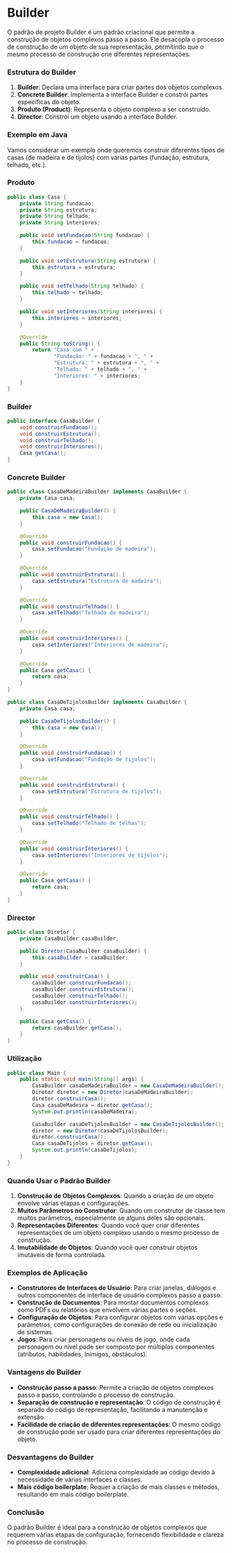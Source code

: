 # Builder

O padrão de projeto Builder é um padrão criacional que permite a construção de objetos complexos passo a passo. Ele desacopla o processo de construção de um objeto de sua representação, permitindo que o mesmo processo de construção crie diferentes representações.

### Estrutura do Builder

1. **Builder**: Declara uma interface para criar partes dos objetos complexos.
2. **Concrete Builder**: Implementa a interface Builder e constrói partes específicas do objeto.
3. **Produto (Product)**: Representa o objeto complexo a ser construído.
4. **Director**: Constrói um objeto usando a interface Builder.

### Exemplo em Java

Vamos considerar um exemplo onde queremos construir diferentes tipos de casas (de madeira e de tijolos) com várias partes (fundação, estrutura, telhado, etc.).

### Produto

```java
public class Casa {
    private String fundacao;
    private String estrutura;
    private String telhado;
    private String interiores;

    public void setFundacao(String fundacao) {
        this.fundacao = fundacao;
    }

    public void setEstrutura(String estrutura) {
        this.estrutura = estrutura;
    }

    public void setTelhado(String telhado) {
        this.telhado = telhado;
    }

    public void setInteriores(String interiores) {
        this.interiores = interiores;
    }

    @Override
    public String toString() {
        return "Casa com " +
               "Fundação: " + fundacao + ", " +
               "Estrutura: " + estrutura + ", " +
               "Telhado: " + telhado + ", " +
               "Interiores: " + interiores;
    }
}

```

### Builder

```java
public interface CasaBuilder {
    void construirFundacao();
    void construirEstrutura();
    void construirTelhado();
    void construirInteriores();
    Casa getCasa();
}

```

### Concrete Builder

```java
public class CasaDeMadeiraBuilder implements CasaBuilder {
    private Casa casa;

    public CasaDeMadeiraBuilder() {
        this.casa = new Casa();
    }

    @Override
    public void construirFundacao() {
        casa.setFundacao("Fundação de madeira");
    }

    @Override
    public void construirEstrutura() {
        casa.setEstrutura("Estrutura de madeira");
    }

    @Override
    public void construirTelhado() {
        casa.setTelhado("Telhado de madeira");
    }

    @Override
    public void construirInteriores() {
        casa.setInteriores("Interiores de madeira");
    }

    @Override
    public Casa getCasa() {
        return casa;
    }
}

public class CasaDeTijolosBuilder implements CasaBuilder {
    private Casa casa;

    public CasaDeTijolosBuilder() {
        this.casa = new Casa();
    }

    @Override
    public void construirFundacao() {
        casa.setFundacao("Fundação de tijolos");
    }

    @Override
    public void construirEstrutura() {
        casa.setEstrutura("Estrutura de tijolos");
    }

    @Override
    public void construirTelhado() {
        casa.setTelhado("Telhado de telhas");
    }

    @Override
    public void construirInteriores() {
        casa.setInteriores("Interiores de tijolos");
    }

    @Override
    public Casa getCasa() {
        return casa;
    }
}

```

### Director

```java
public class Diretor {
    private CasaBuilder casaBuilder;

    public Diretor(CasaBuilder casaBuilder) {
        this.casaBuilder = casaBuilder;
    }

    public void construirCasa() {
        casaBuilder.construirFundacao();
        casaBuilder.construirEstrutura();
        casaBuilder.construirTelhado();
        casaBuilder.construirInteriores();
    }

    public Casa getCasa() {
        return casaBuilder.getCasa();
    }
}

```

### Utilização

```java
public class Main {
    public static void main(String[] args) {
        CasaBuilder casaDeMadeiraBuilder = new CasaDeMadeiraBuilder();
        Diretor diretor = new Diretor(casaDeMadeiraBuilder);
        diretor.construirCasa();
        Casa casaDeMadeira = diretor.getCasa();
        System.out.println(casaDeMadeira);

        CasaBuilder casaDeTijolosBuilder = new CasaDeTijolosBuilder();
        diretor = new Diretor(casaDeTijolosBuilder);
        diretor.construirCasa();
        Casa casaDeTijolos = diretor.getCasa();
        System.out.println(casaDeTijolos);
    }
}

```

### Quando Usar o Padrão Builder

1. **Construção de Objetos Complexos**: Quando a criação de um objeto envolve várias etapas e configurações.
2. **Muitos Parâmetros no Construtor**: Quando um construtor de classe tem muitos parâmetros, especialmente se alguns deles são opcionais.
3. **Representações Diferentes**: Quando você quer criar diferentes representações de um objeto complexo usando o mesmo processo de construção.
4. **Imutabilidade de Objetos**: Quando você quer construir objetos imutáveis de forma controlada.

### Exemplos de Aplicação

- **Construtores de Interfaces de Usuário**: Para criar janelas, diálogos e outros componentes de interface de usuário complexos passo a passo.
- **Construção de Documentos**: Para montar documentos complexos como PDFs ou relatórios que envolvem várias partes e seções.
- **Configuração de Objetos**: Para configurar objetos com várias opções e parâmetros, como configurações de conexão de rede ou inicialização de sistemas.
- **Jogos**: Para criar personagens ou níveis de jogo, onde cada personagem ou nível pode ser composto por múltiplos componentes (atributos, habilidades, inimigos, obstáculos).

### Vantagens do Builder

- **Construção passo a passo**: Permite a criação de objetos complexos passo a passo, controlando o processo de construção.
- **Separação de construção e representação**: O código de construção é separado do código de representação, facilitando a manutenção e extensão.
- **Facilidade de criação de diferentes representações**: O mesmo código de construção pode ser usado para criar diferentes representações do objeto.

### Desvantagens do Builder

- **Complexidade adicional**: Adiciona complexidade ao código devido à necessidade de várias interfaces e classes.
- **Mais código boilerplate**: Requer a criação de mais classes e métodos, resultando em mais código boilerplate.

### Conclusão

O padrão Builder é ideal para a construção de objetos complexos que requerem várias etapas de configuração, fornecendo flexibilidade e clareza no processo de construção.
